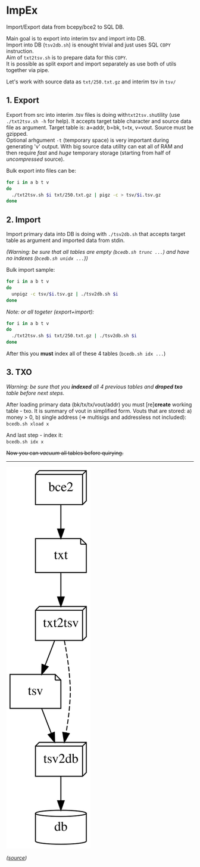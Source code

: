 # ImpEx

Import/Export data from bcepy/bce2 to SQL DB.

Main goal is to export into interim tsv and import into DB.  
Import into DB (`tsv2db.sh`) is enought trivial and just uses SQL `COPY` instruction.  
Aim of `txt2tsv.sh` is to prepare data for this `COPY`.  
It is possible as split export and import separately as use both of utils together via pipe.

Let's work with source data as `txt/250.txt.gz` and interim tsv in `tsv/`

## 1. Export

Export from src into interim .tsv files is doing with`txt2tsv.sh`utility (use `./txt2tsv.sh -h` for help).
It accepts target table character and source data file as argument.
Target table is: a=addr, b=bk, t=tx, v=vout.
Source must be gzipped.  
Optional arhgument `-t` (temporary space) is very important during generating 'v' output. With big source data utillty can eat all of RAM and then require *fast* and *huge* temporary storage (starting from half of *uncompressed* source).

Bulk export into files can be:

```bash
for i in a b t v
do
  ./txt2tsv.sh $i txt/250.txt.gz | pigz -c > tsv/$i.tsv.gz
done
```

## 2. Import

Import primary data into DB is doing with `./tsv2db.sh` that accepts target table as argument and imported data from stdin.

_(Warning: be sure that all tables are empty (`bcedb.sh trunc ...`) and have no indexes (`bcedb.sh unidx ...`))_

Bulk import sample:

```bash
for i in a b t v
do
  unpigz -c tsv/$i.tsv.gz | ./tsv2db.sh $i
done
```

_Note: or all togeter (export+import):_
```bash
for i in a b t v
do
  ./txt2tsv.sh $i txt/250.txt.gz | ./tsv2db.sh $i
done
```

After this you **must** index all of these 4 tables (`bcedb.sh idx ...`)

## 3. TXO

_Warning: be sure that you **indexed** all 4 previous tables and **droped txo** table before next steps._

After loading primary data (bk/tx/tx/vout/addr) you must [re]**create** working table - txo. It is summary of vout in simplified form. Vouts that are stored: a) money > 0, b) single address (&rArr; multisigs and addressless not included):  
`bcedb.sh xload x`

And last step - index it:  
`bcedb.sh idx x`  

~~Now you can *vacuum* all tables before quirying.~~

----
![Comics](ImpEx.svg)

_([source](ImpEx.dot))_
